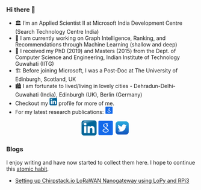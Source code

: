 ### Hi there 👋
- 🏛️ I’m an Applied Scientist II at Microsoft India Development Centre (Search Technology Centre India)
- 🔭 I am currently working on Graph Intelligence, Ranking, and Recommendations through Machine Learning (shallow and deep)
- 🏫 I received my PhD (2019) and Masters (2015) from the Dept. of Computer Science and Engineering, Indian Institute of Technology Guwahati (IITG)
- 🏗️ Before joining Microsoft, I was a Post-Doc at The University of Edinburgh, Scotland, UK
- 🏙️ I am fortunate to lived/living in lovely cities - Dehradun-Delhi-Guwahati (India), Edinburgh (UK), Berlin (Germany)
- Checkout my [<img alt="LinkedIn" width="20px" src="https://github.com/tushar-semwal/tushar-semwal/blob/main/imgs/1200px-Linkedin.svg.png">](https://www.linkedin.com/in/tusharsemwal/) profile for more of me. 
- For my latest research publications: [<img alt="LinkedIn" width="20px" src="https://github.com/tushar-semwal/tushar-semwal/blob/main/imgs/1369267.png" />](https://scholar.google.co.in/citations?user=S8QouS0AAAAJ&hl=en)
[<p align='center'><img alt="LinkedIn" width="40px" src="https://github.com/tushar-semwal/tushar-semwal/blob/main/imgs/1200px-Linkedin.svg.png" />](https://www.linkedin.com/in/tusharsemwal/)
[<img alt="LinkedIn" width="40px" src="https://github.com/tushar-semwal/tushar-semwal/blob/main/imgs/1369267.png" />](https://scholar.google.co.in/citations?user=S8QouS0AAAAJ&hl=en)
[<img alt="LinkedIn" width="40px" src="https://github.com/tushar-semwal/tushar-semwal/blob/main/imgs/twitter.png" /></p>](https://twitter.com/tushar__semwal)
 

### Blogs
I enjoy writing and have now started to collect them here. I hope to continue this [atomic habit](https://jamesclear.com/atomic-habits).

- [Setting up Chirpstack.io LoRaWAN Nanogateway using LoPy and RPi3](https://github.com/tushar-semwal/tushar-semwal/blob/main/blogs/blog1/README.md)
  
  
  
  
  
  
  
<!--
**tushar-semwal/tushar-semwal** is a ✨ _special_ ✨ repository because its `README.md` (this file) appears on your GitHub profile.

Here are some ideas to get you started:

- 🔭 I’m currently working on ...
- 🌱 I’m currently learning ...
- 👯 I’m looking to collaborate on ...
- 🤔 I’m looking for help with ...
- 💬 Ask me about ...
- 📫 How to reach me: ...
- 😄 Pronouns: ...
- ⚡ Fun fact: ...
-->
